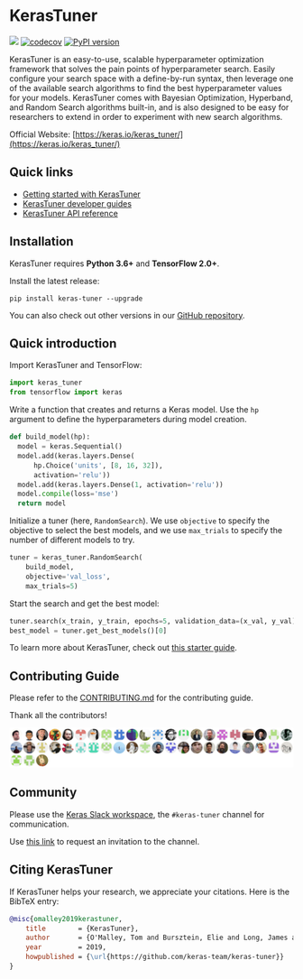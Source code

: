 # KerasTuner

[![](https://github.com/keras-team/keras-tuner/workflows/Tests/badge.svg?branch=master)](https://github.com/keras-team/keras-tuner/actions?query=workflow%3ATests+branch%3Amaster)
[![codecov](https://codecov.io/gh/keras-team/keras-tuner/branch/master/graph/badge.svg)](https://codecov.io/gh/keras-team/keras-tuner)
[![PyPI version](https://badge.fury.io/py/keras-tuner.svg)](https://badge.fury.io/py/keras-tuner)

KerasTuner is an easy-to-use, scalable hyperparameter optimization framework
that solves the pain points of hyperparameter search. Easily configure your
search space with a define-by-run syntax, then leverage one of the available
search algorithms to find the best hyperparameter values for your models.
KerasTuner comes with Bayesian Optimization, Hyperband, and Random Search algorithms
built-in, and is also designed to be easy for researchers to extend in order to
experiment with new search algorithms.

Official Website: [https://keras.io/keras_tuner/](https://keras.io/keras_tuner/)

## Quick links

* [Getting started with KerasTuner](https://keras.io/guides/keras_tuner/getting_started)
* [KerasTuner developer guides](https://keras.io/guides/keras_tuner/)
* [KerasTuner API reference](https://keras.io/api/keras_tuner/)


## Installation

KerasTuner requires **Python 3.6+** and **TensorFlow 2.0+**.

Install the latest release:

```
pip install keras-tuner --upgrade
```

You can also check out other versions in our
[GitHub repository](https://github.com/keras-team/keras-tuner).


## Quick introduction

Import KerasTuner and TensorFlow:

```python
import keras_tuner
from tensorflow import keras
```

Write a function that creates and returns a Keras model.
Use the `hp` argument to define the hyperparameters during model creation.

```python
def build_model(hp):
  model = keras.Sequential()
  model.add(keras.layers.Dense(
      hp.Choice('units', [8, 16, 32]),
      activation='relu'))
  model.add(keras.layers.Dense(1, activation='relu'))
  model.compile(loss='mse')
  return model
```

Initialize a tuner (here, `RandomSearch`).
We use `objective` to specify the objective to select the best models,
and we use `max_trials` to specify the number of different models to try.

```python
tuner = keras_tuner.RandomSearch(
    build_model,
    objective='val_loss',
    max_trials=5)
```

Start the search and get the best model:

```python
tuner.search(x_train, y_train, epochs=5, validation_data=(x_val, y_val))
best_model = tuner.get_best_models()[0]
```

To learn more about KerasTuner, check out [this starter guide](https://keras.io/guides/keras_tuner/getting_started/).

## Contributing Guide

Please refer to the [CONTRIBUTING.md](https://github.com/keras-team/keras-tuner/blob/master/CONTRIBUTING.md) for the contributing guide.

Thank all the contributors!

[![The contributors](https://raw.githubusercontent.com/keras-team/keras-tuner/master/docs/contributors.svg)](https://github.com/keras-team/keras-tuner/graphs/contributors)

## Community

Please use the [Keras Slack workspace](https://kerasteam.slack.com/), the `#keras-tuner` channel for communication.

Use [this link](https://keras-slack-autojoin.herokuapp.com/) to request an invitation to the channel.

## Citing KerasTuner

If KerasTuner helps your research, we appreciate your citations.
Here is the BibTeX entry:

```bibtex
@misc{omalley2019kerastuner,
	title        = {KerasTuner},
	author       = {O'Malley, Tom and Bursztein, Elie and Long, James and Chollet, Fran\c{c}ois and Jin, Haifeng and Invernizzi, Luca and others},
	year         = 2019,
	howpublished = {\url{https://github.com/keras-team/keras-tuner}}
}
```
